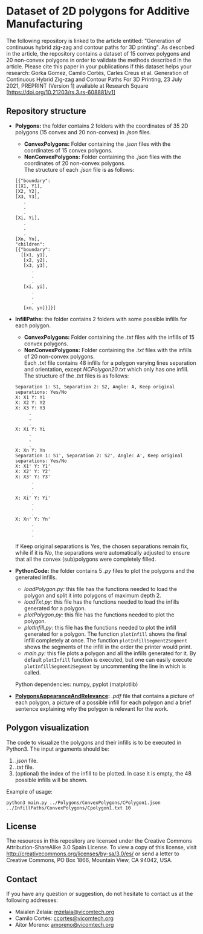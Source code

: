 # Dataset of 2D polygons for Additive Manufacturing
The following repository is linked to the article entitled: "Generation of continuous hybrid zig-zag and contour paths for 3D printing". As described in the article, the repository contains a dataset of 15 convex polygons and 20 non-convex polygons in order to validate the methods described in the article.
Please cite this paper in your publications if this dataset helps your research:
Gorka Gomez, Camilo Cortés, Carles Creus et al. Generation of Continuous Hybrid Zig-zag and Contour Paths For 3D Printing, 23 July 2021, PREPRINT (Version 1) available at Research Square [https://doi.org/10.21203/rs.3.rs-608881/v1]

## Repository structure
* **Polygons:** the folder contains 2 folders with the coordinates of 35 2D polygons (15 convex and 20 non-convex) in *.json* files.
	* **ConvexPolygons:** Folder containing the *.json* files with the coordinates of 15 convex polygons.
	* **NonConvexPolygons:** Folder containing the *.json* files with the coordinates of 20 non-convex polygons.  
The structure of each *.json* file is as follows:
	```
	[{"boundary":
   [[X1, Y1],
    [X2, Y2],
    [X3, Y3],
	   .
	   .
	   .
    [Xi, Yi],
	   .
	   .
	   .
    [Xn, Yn],
  "children":
   [{"boundary":
      [[x1, y1],
       [x2, y2],
       [x3, y3],
	      .
	      .
	      .
       [xi, yi],
	      .
	      .
	      .
	   [xn, yn]}]}]
	```

* **InfillPaths:** the folder contains 2 folders with some possible infills for each polygon.  
	* **ConvexPolygons:** Folder containing the *.txt* files with the infills of 15 convex polygons. 
	* **NonConvexPolygons:** Folder containing the *.txt* files with the infills of 20 non-convex polygons.  
	Each *.txt* file contains 48 infills for a polygon varying lines separation and orientation, except *NCPolygon20.txt* which only has one infill. The structure of the *.txt* files is as follows:
	```
	Separation 1: S1, Separation 2: S2, Angle: A, Keep original separations: Yes/No
	X: X1 Y: Y1
	X: X2 Y: Y2
	X: X3 Y: Y3
	     .
	     .
	     .
	X: Xi Y: Yi
	     .
	     .
	     .
	X: Xn Y: Yn
	Separation 1: S1', Separation 2: S2', Angle: A', Keep original separations: Yes/No
	X: X1' Y: Y1'
	X: X2' Y: Y2'
	X: X3' Y: Y3'
	      .
	      .
	      .
	X: Xi' Y: Yi'
	      .
	      .
	      .
	X: Xn' Y: Yn'
	      .
	      .
	      .
	```
	If Keep original separations is *Yes*, the chosen separations remain fix, while if it is *No*, the separations were automatically adjusted to ensure that all the convex (sub)polygons were completely filled.

* **PythonCode:** the folder contains 5 *.py* files to plot the polygons and the generated infills.
	* *loadPolygon.py:* this file has the functions needed to load the polygon and split it into polygons of maximum depth 2.
	* *loadTxt.py:* this file has the functions needed to load the infills generated for a polygon.
	* *plotPolygon.py:* this file has the functions needed to plot the polygon.
	* *plotInfill.py:* this file has the functions needed to plot the infill generated for a polygon. The function `plotInfill` shows the final infill completely at once. The function `plotInfillSegment2Segment` shows the segments of the infill in the order the printer would print.
	* *main.py:* this file plots a polygon and all the infills generated for it. By default `plotInfill` function is executed, but one can easily execute `plotInfillSegment2Segment` by uncommenting the line in which is called.
 

   Python dependencies: numpy, pyplot (matplotlib)
* **[PolygonsAppearanceAndRelevance](../main/PolygonsAppearanceAndRelevance.pdf):** *.pdf* file that contains a picture of each polygon, a picture of a possible infill for each polygon and a brief sentence explaining why the polygon is relevant for the work.

## Polygon visualization
The code to visualize the polygons and their infills is to be executed in Python3. The input arguments should be:
1. *.json* file.
2. *.txt* file.
3. (optional) the index of the infill to be plotted. In case it is empty, the 48 possible infills will be shown.

Example of usage:
```
python3 main.py ../Polygons/ConvexPolygons/CPolygon1.json ../InfillPaths/ConvexPolygons/Cpolygon1.txt 10
```

## License
The resources in this repository are licensed under the Creative Commons Attribution-ShareAlike 3.0 Spain License. To view a copy of this license, visit http://creativecommons.org/licenses/by-sa/3.0/es/ or send a letter to Creative Commons, PO Box 1866, Mountain View, CA 94042, USA.

## Contact
If you have any question or suggestion, do not hesitate to contact us at the following addresses:
* Maialen Zelaia: mzelaia@vicomtech.org
* Camilo Cortés: ccortes@vicomtech.org
* Aitor Moreno: amoreno@vicomtech.org

